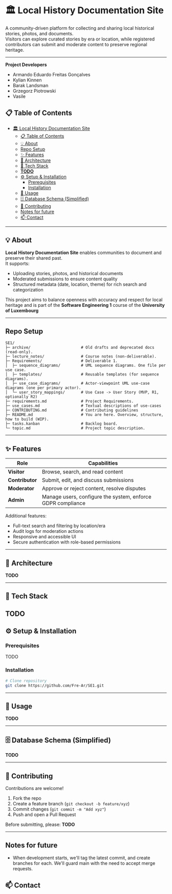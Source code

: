 # 🏛️ Local History Documentation Site

A community-driven platform for collecting and sharing local historical stories, photos, and documents.  
Visitors can explore curated stories by era or location, while registered contributors can submit and moderate content to preserve regional heritage.

---
**Project Developers**  
- Armando Eduardo Freitas Gonçalves
- Kylian Kinnen
- Barak Landsman 
- Grzegorz Piotrowski
- Vasile 

## 📋 Table of Contents
- [🏛️ Local History Documentation Site](#️-local-history-documentation-site)
  - [📋 Table of Contents](#-table-of-contents)
  - [💡 About](#-about)
  - [Repo Setup](#repo-setup)
  - [✨ Features](#-features)
  - [🧱 Architecture](#-architecture)
  - [🧰 Tech Stack](#-tech-stack)
  - [**TODO**](#todo)
  - [⚙️ Setup \& Installation](#️-setup--installation)
    - [Prerequisites](#prerequisites)
    - [Installation](#installation)
  - [🚀 Usage](#-usage)
  - [🗄️ Database Schema (Simplified)](#️-database-schema-simplified)
  - [🤝 Contributing](#-contributing)
  - [Notes for future](#notes-for-future)
  - [📫 Contact](#-contact)

---


## 💡 About

**Local History Documentation Site** enables communities to document and preserve their shared past.  
It supports:
- Uploading stories, photos, and historical documents  
- Moderated submissions to ensure content quality  
- Structured metadata (date, location, theme) for rich search and categorization  

This project aims to balance openness with accuracy and respect for local heritage and is part of the **Software Engineering 1** course of the **University of Luxembourg**


---
## Repo Setup
```
SE1/
├─ archive/                      # Old drafts and deprecated docs (read-only).
├─ lecture_notes/                # Course notes (non-deliverable).
├─ Requirements/                 # Deliverable 1.
│  ├─ sequence_diagrams/         # UML sequence diagrams. One file per use case.
│  ├─ templates/                 # Reusable templates (for sequence diagrams).
│  ├─ use_case_diagrams/         # Actor-viewpoint UML use-case diagrams (one per primary actor).
│  └─ user_story_mappings/       # Use Case -> User Story (MVP, R1, optionally R2)
├─ requirements.md               # Project Requirements.
├─ use_cases.md                  # Textual descriptions of use-cases
├─ CONTRIBUTING.md               # Contributing guidelines
├─ README.md                     # You are here. Overview, structure, how to build (WIP).
├─ tasks.kanban                  # Backlog board.
└─ topic.md                      # Project topic description.
```
---
## ✨ Features

| Role | Capabilities |
|------|---------------|
| **Visitor** | Browse, search, and read content |
| **Contributor** | Submit, edit, and discuss submissions |
| **Moderator** | Approve or reject content, resolve disputes |
| **Admin** | Manage users, configure the system, enforce GDPR compliance |

Additional features:
- Full-text search and filtering by location/era  
- Audit logs for moderation actions  
- Responsive and accessible UI  
- Secure authentication with role-based permissions
--- 
## 🧱 Architecture

**TODO**


---
## 🧰 Tech Stack

**TODO**
---
## ⚙️ Setup & Installation

### Prerequisites
TODO

### Installation
```bash
# Clone repository
git clone https://github.com/Fre-Ar/SE1.git
```
---
## 🚀 Usage

**TODO**

---

## 🗄️ Database Schema (Simplified)

**TODO**

---

## 🤝 Contributing

Contributions are welcome!  
1. Fork the repo  
2. Create a feature branch (`git checkout -b feature/xyz`)  
3. Commit changes (`git commit -m "Add xyz"`)  
4. Push and open a Pull Request  

Before submitting, please:
**TODO**

---
## Notes for future
- When development starts, we'll tag the latest commit, and create branches for each. We'll guard main with the need to accept merge requests.

## 📫 Contact




